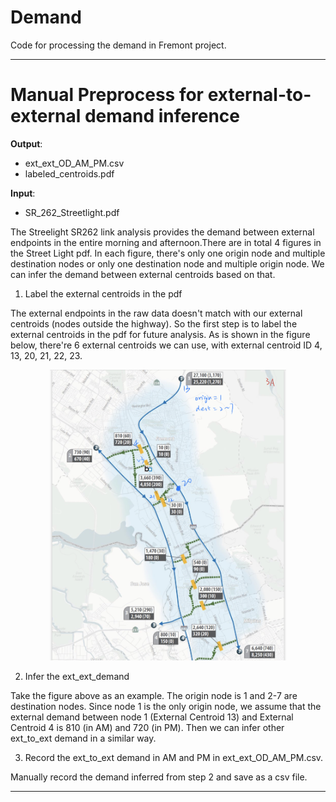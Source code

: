 # Demand

Code for processing the demand in Fremont project.

***
# Manual Preprocess for external-to-external demand inference 
**Output**:
- ext_ext_OD_AM_PM.csv
- labeled_centroids.pdf

**Input**:
- SR_262_Streetlight.pdf

The Streelight SR262 link analysis provides the demand between external endpoints in the entire morning and afternoon.There are in total 4 figures in the Street Light pdf. In each figure, there's only one origin node and multiple destination nodes or only one destination node and multiple origin node. We can infer the demand between external centroids based on that.

1. Label the external centroids in the pdf

The external endpoints in the raw data doesn't match with our external centroids (nodes outside the highway). So the first step is to label the external centroids in the pdf for future analysis. As is shown in the figure below, there're 6 external centroids we can use, with external centroid ID 4, 13, 20, 21, 22, 23. 
<p align="center">
  <img src="https://github.com/Fremont-project/data-processing/blob/master/pipeline/demand/external-to-external%20demand%20inference/labeled_centriods.jpg" width="75%" height="75%">
</p>

2. Infer the ext_ext_demand

Take the figure above as an example. The origin node is 1 and 2-7 are destination nodes. Since node 1 is the only origin node, we assume that the external demand between node 1 (External Centroid 13) and External Centroid 4 is 810 (in AM) and 720 (in PM). Then we can infer other ext_to_ext demand in a similar way.

3. Record the ext_to_ext demand in AM and PM in ext_ext_OD_AM_PM.csv.

Manually record the demand inferred from step 2 and save as a csv file.

***

